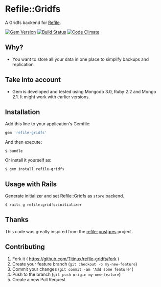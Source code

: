 # Refile::Gridfs

A Gridfs backend for [Refile](https://github.com/elabs/refile).

[![Gem Version](https://badge.fury.io/rb/refile-gridfs.svg)](https://badge.fury.io/rb/refile-gridfs)
[![Build Status](https://travis-ci.org/Titinux/refile-gridfs.svg)](https://travis-ci.org/Titinux/refile-gridfs)
[![Code Climate](https://codeclimate.com/github/Titinux/refile-gridfs/badges/gpa.svg)](https://codeclimate.com/github/Titinux/refile-gridfs)

## Why?

* You want to store all your data in one place to simplify backups and replication

## Take into account

* Gem is developed and tested using Mongodb 3.0, Ruby 2.2 and Mongo 2.1. It might work with earlier versions.

## Installation

Add this line to your application's Gemfile:

```ruby
gem 'refile-gridfs'
```

And then execute:

    $ bundle

Or install it yourself as:

    $ gem install refile-gridfs

## Usage with Rails

Generate initializer and set Refile::Gridfs as `store` backend.

    $ rails g refile:gridfs:initializer

## Thanks

This code was greatly inspired from the [refile-postgres](https://github.com/krists/refile-postgres) project.

## Contributing

1. Fork it ( https://github.com/Titinux/refile-gridfs/fork )
2. Create your feature branch (`git checkout -b my-new-feature`)
3. Commit your changes (`git commit -am 'Add some feature'`)
4. Push to the branch (`git push origin my-new-feature`)
5. Create a new Pull Request
